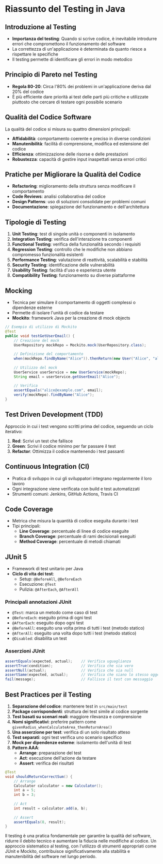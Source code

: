 # Riassunto del Testing in Java

## Introduzione al Testing

- **Importanza del testing**: Quando si scrive codice, è inevitabile introdurre errori che compromettono il funzionamento del software
- La correttezza di un'applicazione è determinata da quanto riesce a rispettare le specifiche
- Il testing permette di identificare gli errori in modo metodico

## Principio di Pareto nel Testing

- **Regola 80-20**: Circa l'80% dei problemi in un'applicazione deriva dal 20% del codice
- È più efficiente dare priorità ai test delle parti più critiche e utilizzate piuttosto che cercare di testare ogni possibile scenario

## Qualità del Codice Software

La qualità del codice si misura su quattro dimensioni principali:
- **Affidabilità**: comportamento coerente e preciso in diverse condizioni
- **Manutenibilità**: facilità di comprensione, modifica ed estensione del codice
- **Efficienza**: ottimizzazione delle risorse e delle prestazioni
- **Robustezza**: capacità di gestire input inaspettati senza errori critici

## Pratiche per Migliorare la Qualità del Codice

- **Refactoring**: miglioramento della struttura senza modificare il comportamento
- **Code Reviews**: analisi collaborativa del codice
- **Design Patterns**: uso di soluzioni consolidate per problemi comuni
- **Documentazione**: spiegazione del funzionamento e dell'architettura

## Tipologie di Testing

1. **Unit Testing**: test di singole unità o componenti in isolamento
2. **Integration Testing**: verifica dell'interazione tra componenti
3. **Functional Testing**: verifica della funzionalità secondo i requisiti
4. **Regression Testing**: controllo che le modifiche non abbiano compromesso funzionalità esistenti
5. **Performance Testing**: valutazione di reattività, scalabilità e stabilità
6. **Security Testing**: identificazione delle vulnerabilità
7. **Usability Testing**: facilità d'uso e esperienza utente
8. **Compatibility Testing**: funzionamento su diverse piattaforme

## Mocking

- Tecnica per simulare il comportamento di oggetti complessi o dipendenze esterne
- Permette di isolare l'unità di codice da testare
- **Mockito**: framework Java per la creazione di mock objects

```java
// Esempio di utilizzo di Mockito
@Test
public void testGetUserEmail() {
    // Creazione del mock
    UserRepository mockRepo = Mockito.mock(UserRepository.class);
    
    // Definizione del comportamento
    when(mockRepo.findByName("Alice")).thenReturn(new User("Alice", "alice@example.com"));
    
    // Utilizzo del mock
    UserService userService = new UserService(mockRepo);
    String email = userService.getUserEmail("Alice");
    
    // Verifica
    assertEquals("alice@example.com", email);
    verify(mockRepo).findByName("Alice");
}
```

## Test Driven Development (TDD)

Approccio in cui i test vengono scritti prima del codice, seguendo un ciclo iterativo:
1. **Red**: Scrivi un test che fallisce
2. **Green**: Scrivi il codice minimo per far passare il test
3. **Refactor**: Ottimizza il codice mantenendo i test passanti

## Continuous Integration (CI)

- Pratica di sviluppo in cui gli sviluppatori integrano regolarmente il loro lavoro
- Ogni integrazione viene verificata con build e test automatizzati
- Strumenti comuni: Jenkins, GitHub Actions, Travis CI

## Code Coverage

- Metrica che misura la quantità di codice eseguita durante i test
- Tipi principali:
  - **Line Coverage**: percentuale di linee di codice eseguite
  - **Branch Coverage**: percentuale di rami decisionali eseguiti
  - **Method Coverage**: percentuale di metodi chiamati

## JUnit 5

- Framework di test unitario per Java
- **Ciclo di vita dei test**:
  - Setup: `@BeforeAll`, `@BeforeEach`
  - Esecuzione: `@Test`
  - Pulizia: `@AfterEach`, `@AfterAll`

### Principali annotazioni JUnit

- `@Test`: marca un metodo come caso di test
- `@BeforeEach`: eseguito prima di ogni test
- `@AfterEach`: eseguito dopo ogni test
- `@BeforeAll`: eseguito una volta prima di tutti i test (metodo statico)
- `@AfterAll`: eseguito una volta dopo tutti i test (metodo statico)
- `@Disabled`: disabilita un test

### Asserzioni JUnit

```java
assertEquals(expected, actual);    // Verifica uguaglianza
assertTrue(condition);             // Verifica che sia vero
assertNull(actual);                // Verifica che sia null
assertSame(expected, actual);      // Verifica che siano lo stesso oggetto
fail(message);                     // Fallisce il test con messaggio
```

## Best Practices per il Testing

1. **Separazione del codice**: mantenere test in `src/main/test`
2. **Package corrispondenti**: struttura dei test simile al codice sorgente
3. **Test basati su scenari reali**: maggiore rilevanza e comprensione
4. **Nomi significativi**: preferire pattern come `givenRadius_whenCalculateArea_thenReturnArea()`
5. **Una asserzione per test**: verifica di un solo risultato atteso
6. **Test separati**: ogni test verifica uno scenario specifico
7. **Mock per dipendenze esterne**: isolamento dell'unità di test
8. **Pattern AAA**:
   - **Arrange**: preparazione del test
   - **Act**: esecuzione dell'azione da testare
   - **Assert**: verifica dei risultati

```java
@Test
void shouldReturnCorrectSum() {
    // Arrange
    Calculator calculator = new Calculator();
    int a = 5;
    int b = 3;
    
    // Act
    int result = calculator.add(a, b);
    
    // Assert
    assertEquals(8, result);
}
```

Il testing è una pratica fondamentale per garantire la qualità del software, ridurre il debito tecnico e aumentare la fiducia nelle modifiche al codice. Un approccio sistematico al testing, con l'utilizzo di strumenti appropriati come JUnit e Mockito, contribuisce significativamente alla stabilità e manutenibilità del software nel lungo periodo.